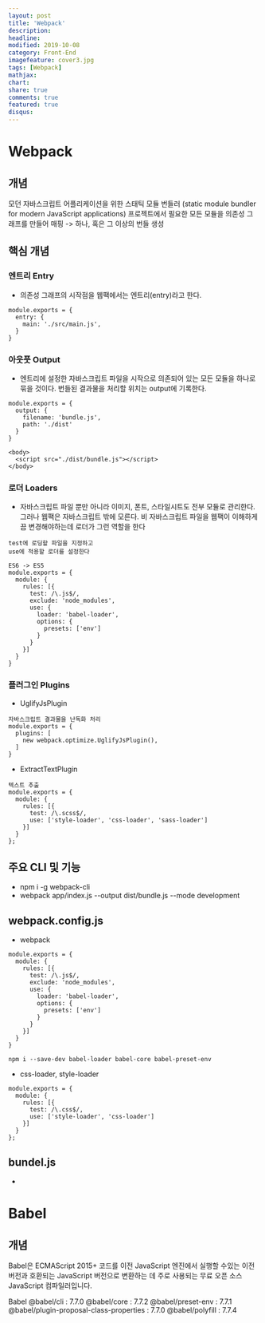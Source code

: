 ```yaml
---
layout: post
title: 'Webpack'
description:
headline:
modified: 2019-10-08
category: Front-End
imagefeature: cover3.jpg
tags: [Webpack]
mathjax:
chart:
share: true
comments: true
featured: true
disqus:
---
```


# Webpack

## 개념

모던 자바스크립트 어플리케이션을 위한 스태틱 모듈 번들러
(static module bundler for modern JavaScript applications)
프로젝트에서 필요한 모든 모듈을 의존성 그래프를 만들어 매핑 -> 하나, 혹은 그 이상의 번들 생성

## 핵심 개념

### 엔트리 Entry

-   의존성 그래프의 시작점을 웹팩에서는 엔트리(entry)라고 한다.

```
module.exports = {
  entry: {
    main: './src/main.js',
  }
}
```

### 아웃풋 Output

-   엔트리에 설정한 자바스크립트 파일을 시작으로 의존되어 있는 모든 모듈을 하나로 묶을 것이다. 번들된 결과물을 처리할 위치는 output에 기록한다.

```
module.exports = {
  output: {
    filename: 'bundle.js',
    path: './dist'
  }
}

<body>
  <script src="./dist/bundle.js"></script>
</body>
```

### 로더 Loaders

-   자바스크립트 파일 뿐만 아니라 이미지, 폰트, 스타일시트도 전부 모듈로 관리한다. 그러나 웹팩은 자바스크립트 밖에 모른다. 비 자바스크립트 파일을 웹팩이 이해하게끔 변경해야하는데 로더가 그런 역할을 한다

```
test에 로딩할 파일을 지정하고
use에 적용할 로더를 설정한다

ES6 -> ES5
module.exports = {
  module: {
    rules: [{
      test: /\.js$/,
      exclude: 'node_modules',
      use: {
        loader: 'babel-loader',
        options: {
          presets: ['env']
        }
      }
    }]
  }
}
```

### 플러그인 Plugins

-   UglifyJsPlugin

```
자바스크립트 결과물을 난독화 처리
module.exports = {
  plugins: [
    new webpack.optimize.UglifyJsPlugin(),
  ]
}

```

-   ExtractTextPlugin

```
텍스트 추출
module.exports = {
  module: {
    rules: [{
      test: /\.scss$/,
      use: ['style-loader', 'css-loader', 'sass-loader']
    }]
  }
};

```

## 주요 CLI 및 기능

-   npm i -g webpack-cli
-   webpack app/index.js --output dist/bundle.js --mode development

## webpack.config.js

-   webpack

```
module.exports = {
  module: {
    rules: [{
      test: /\.js$/,
      exclude: 'node_modules',
      use: {
        loader: 'babel-loader',
        options: {
          presets: ['env']
        }
      }
    }]
  }
}

npm i --save-dev babel-loader babel-core babel-preset-env
```

-   css-loader, style-loader

```
module.exports = {
  module: {
    rules: [{
      test: /\.css$/,
      use: ['style-loader', 'css-loader']
    }]
  }
};

```

## bundel.js

-

# Babel

## 개념

Babel은 ECMAScript 2015+ 코드를 이전 JavaScript 엔진에서 실행할 수있는 이전 버전과 호환되는 JavaScript 버전으로 변환하는 데 주로 사용되는 무료 오픈 소스 JavaScript 컴파일러입니다.

Babel
@babel/cli : 7.7.0
@babel/core : 7.7.2
@babel/preset-env : 7.7.1
@babel/plugin-proposal-class-properties : 7.7.0
@babel/polyfill : 7.7.4
